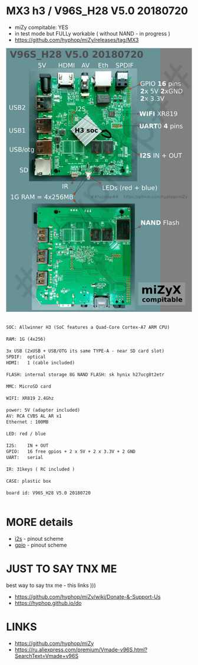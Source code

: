 # MX3 h3 / V96S_H28 V5.0 20180720

+ miZy compitable: YES
+ in test mode but FULLy workable ( without NAND - in progress )
+ https://github.com/hyphop/miZy/releases/tag/MX3

![MX3 h3 open ](pics/MX3_open.jpg)

```

SOC: Allwinner H3 (SoC features a Quad-Core Cortex-A7 ARM CPU)

RAM: 1G (4x256)

3x USB (2xUSB + USB/OTG its same TYPE-A - near SD card slot)
SPDIF:	optical
HDMI:	1 (cable included)

FLASH: internal storage 8G NAND FLASH: sk hynix h27ucg8t2etr 

MMC: MicroSD card

WIFI: XR819 2.4Ghz

power: 5V (adapter included)
AV: RCA CVBS AL AR x1
Ethernet : 100MB

LED: red / blue

I2S:	IN + OUT
GPIO:	16 free gpios + 2 x 5V + 2 x 3.3V + 2 GND
UART:	serial

IR: 31keys ( RC included )

CASE: plastic box 

board id: V96S_H28 V5.0 20180720


```


# MORE details

+ [i2s](i2s.md) - pinout scheme
+ [gpio](gpio.md) - pinout scheme

# JUST TO SAY TNX ME

best way to say tnx me  - this links )))

+ https://github.com/hyphop/miZy/wiki/Donate-&-Support-Us
+ https://hyphop.github.io/do

# LINKS

+ https://github.com/hyphop/miZy
+ https://ru.aliexpress.com/premium/Vmade-v96S.html?SearchText=Vmade+v96S
<!--
+ https://ru.aliexpress.com/item/H3-Ultimate-Box-Android-7-0-Allwinner-H3-Quad-core-Cortex-A7/32909184859.html
+ https://ru.aliexpress.com/item/SKhynix-TSOP-48-8GB-H27UCG8T2ETR-BC-H27UCG8T2ETR-BC-H27UCGBT2ETR-NEW-ORIGINAL-2PCS-LOT/32349899903.html
-->